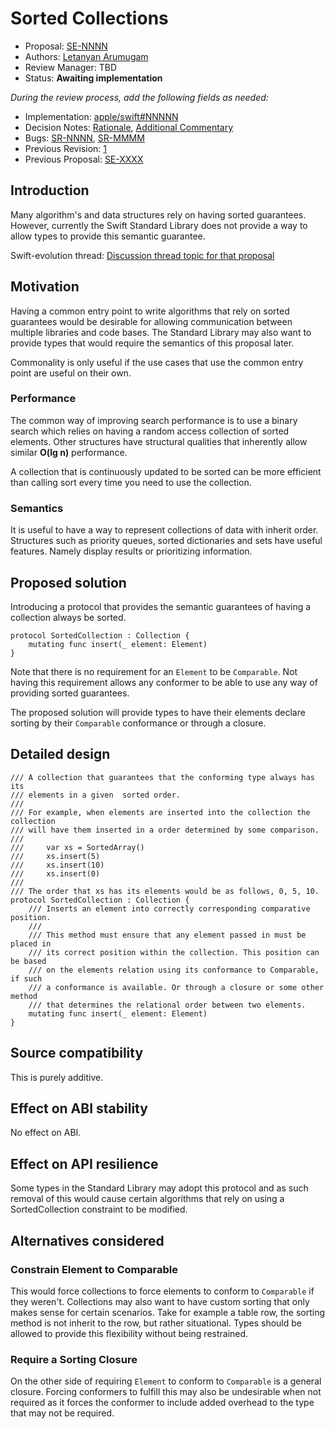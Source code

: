 # Sorted Collections

* Proposal: [SE-NNNN](NNNN-filename.md)
* Authors: [Letanyan Arumugam](https://github.com/Letanyan)
* Review Manager: TBD
* Status: **Awaiting implementation**

*During the review process, add the following fields as needed:*

* Implementation: [apple/swift#NNNNN](https://github.com/apple/swift/pull/NNNNN)
* Decision Notes: [Rationale](https://forums.swift.org/), [Additional Commentary](https://forums.swift.org/)
* Bugs: [SR-NNNN](https://bugs.swift.org/browse/SR-NNNN), [SR-MMMM](https://bugs.swift.org/browse/SR-MMMM)
* Previous Revision: [1](https://github.com/apple/swift-evolution/blob/...commit-ID.../proposals/NNNN-filename.md)
* Previous Proposal: [SE-XXXX](XXXX-filename.md)

## Introduction

Many algorithm's and data structures rely on having sorted guarantees. However,
currently the Swift Standard Library does not provide a way to allow types to
provide this semantic guarantee.

Swift-evolution thread: [Discussion thread topic for that proposal](https://forums.swift.org/)

## Motivation

Having a common entry point to write algorithms that rely on sorted guarantees
would be desirable for allowing communication between multiple libraries and
code bases. The Standard Library may also want to provide types that would
require the semantics of this proposal later.

Commonality is only useful if the use cases that use the common entry point are
useful on their own.

### Performance

The common way of improving search performance is to use a binary search which
relies on having a random access collection of sorted elements. Other structures
have structural qualities that inherently allow similar **O(lg n)** performance.

A collection that is continuously updated to be sorted can be more efficient
than calling sort every time you need to use the collection.

### Semantics

It is useful to have a way to represent collections of data with inherit order.
Structures such as priority queues, sorted dictionaries and sets have useful
features. Namely display results or prioritizing information.

## Proposed solution

Introducing a protocol that provides the semantic guarantees of having a
collection always be sorted.

```
protocol SortedCollection : Collection {
    mutating func insert(_ element: Element)
}
```

Note that there is no requirement for an `Element` to be `Comparable`. Not
having this requirement allows any conformer to be able to use any way of
providing sorted guarantees.

The proposed solution will provide types to have their elements declare sorting
by their `Comparable` conformance or through a closure.

## Detailed design

```
/// A collection that guarantees that the conforming type always has its
/// elements in a given  sorted order.
///
/// For example, when elements are inserted into the collection the collection
/// will have them inserted in a order determined by some comparison.
///
///     var xs = SortedArray()
///     xs.insert(5)
///     xs.insert(10)
///     xs.insert(0)
///
/// The order that xs has its elements would be as follows, 0, 5, 10.
protocol SortedCollection : Collection {
    /// Inserts an element into correctly corresponding comparative position.
    ///
    /// This method must ensure that any element passed in must be placed in
    /// its correct position within the collection. This position can be based
    /// on the elements relation using its conformance to Comparable, if such 
    /// a conformance is available. Or through a closure or some other method
    /// that determines the relational order between two elements.
    mutating func insert(_ element: Element)
}
```

## Source compatibility

This is purely additive.

## Effect on ABI stability

No effect on ABI.

## Effect on API resilience

Some types in the Standard Library may adopt this protocol and as such removal
of this would cause certain algorithms that rely on using a SortedCollection
constraint to be modified.

## Alternatives considered

### Constrain Element to Comparable

This would force collections to force elements to conform to `Comparable` if
they weren't. Collections may also want to have custom sorting that only makes
sense for certain scenarios. Take for example a table row, the sorting method is
not inherit to the row, but rather situational. Types should be allowed to 
provide this flexibility without being restrained.

### Require a Sorting Closure

On the other side of requiring `Element` to conform to `Comparable` is a general
closure. Forcing conformers to fulfill this may also be undesirable when not
required as it forces the conformer to include added overhead to the type that
may not be required.